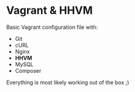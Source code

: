 Vagrant & HHVM
==============

Basic Vagrant configuration file with:
* Git
* cURL
* Nginx
* **HHVM**
* MySQL
* Composer

Everything is most likely working out of the box ;)